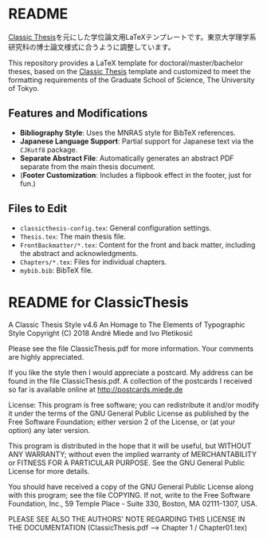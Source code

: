 # README
[Classic Thesis](https://ctan.org/pkg/classicthesis)を元にした学位論文用LaTeXテンプレートです。東京大学理学系研究科の博士論文様式に合うように調整しています。

This repository provides a LaTeX template for doctoral/master/bachelor theses, based on the [Classic Thesis](https://ctan.org/pkg/classicthesis) template and customized to meet the formatting requirements of the Graduate School of Science, The University of Tokyo.

## Features and Modifications

- **Bibliography Style**: Uses the MNRAS style for BibTeX references.
- **Japanese Language Support**: Partial support for Japanese text via the `CJKutf8` package.
- **Separate Abstract File**: Automatically generates an abstract PDF separate from the main thesis document.
- (**Footer Customization**: Includes a flipbook effect in the footer, just for fun.)

## Files to Edit
- `classicthesis-config.tex`: General configuration settings.
- `Thesis.tex`: The main thesis file.
- `FrontBackmatter/*.tex`: Content for the front and back matter, including the abstract and acknowledgments.
- `Chapters/*.tex`: Files for individual chapters.
- `mybib.bib`: BibTeX file.



# README for ClassicThesis
A Classic Thesis Style v4.6
An Homage to The Elements of Typographic Style
Copyright (C) 2018 André Miede and Ivo Pletikosić 

Please see the file ClassicThesis.pdf for more information.
Your comments are highly appreciated.

If you like the style then I would appreciate a postcard. My address
can be found in the file ClassicThesis.pdf. A collection of the
postcards I received so far is available online at
http://postcards.miede.de

License:
This program is free software; you can redistribute it and/or modify
it under the terms of the GNU General Public License as published by
the Free Software Foundation; either version 2 of the License, or
(at your option) any later version.

This program is distributed in the hope that it will be useful,
but WITHOUT ANY WARRANTY; without even the implied warranty of
MERCHANTABILITY or FITNESS FOR A PARTICULAR PURPOSE.  See the
GNU General Public License for more details.

You should have received a copy of the GNU General Public License
along with this program; see the file COPYING.  If not, write to
the Free Software Foundation, Inc., 59 Temple Place - Suite 330,
Boston, MA 02111-1307, USA.

PLEASE SEE ALSO THE AUTHORS' NOTE REGARDING THIS LICENSE
IN THE DOCUMENTATION (ClassicThesis.pdf --> Chapter 1 / Chapter01.tex)
